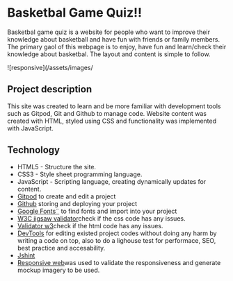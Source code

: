 # Basketbal Game Quiz!!

Basketbal game quiz is a website for people who want to improve their knowledge about basketball and have fun with friends or family members. The primary gaol of this webpage is to enjoy, have fun and learn/check their knowledge about basketbal. The layout and content is simple to follow.

![responsive](/assets/images/

## Project description 

This site was created to learn and be more familiar with development tools such as Gitpod, Git and Github to manage code. Website content was created with HTML, styled using CSS and functionality was implemented with JavaScript.

## Technology

* HTML5 - Structure the site.
* CSS3 - Style sheet programming language.
* JavaScript - Scripting language, creating dynamically updates for content.
* [Gitpod](https://gitpod.io/workspaces) to create and edit a project
* [Github](https://github.com/) storing and deploying your project
* [Google Fonts¨](https://fonts.google.com/) to find fonts and import into your project
* [W3C jigsaw validator](https://jigsaw.w3.org/css-validator/)check if the css code has any issues.
* [Validator w3](https://validator.w3.org/)check if the html code has any issues.
* [DevTools](https://developer.chrome.com/docs/devtools/) for editing existed project codes without doing any harm by writing a code on top, also to do a lighouse test for performace, SEO, best practice and accesability.
* [Jshint](https://jshint.com/)
* [Responsive web](https://ui.dev/amiresponsive)was used to validate the responsiveness and generate mockup imagery to be used.